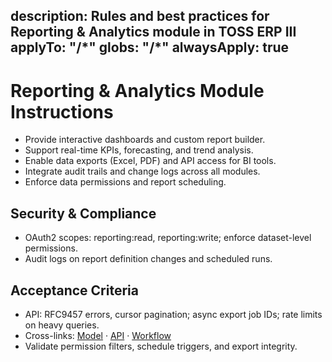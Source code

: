 description: Rules and best practices for Reporting & Analytics module in TOSS ERP III
applyTo: "**/*"
globs: "**/*"
alwaysApply: true
---

# Reporting & Analytics Module Instructions
- Provide interactive dashboards and custom report builder.
- Support real-time KPIs, forecasting, and trend analysis.
- Enable data exports (Excel, PDF) and API access for BI tools.
- Integrate audit trails and change logs across all modules.
- Enforce data permissions and report scheduling.

## Security & Compliance
- OAuth2 scopes: reporting:read, reporting:write; enforce dataset-level permissions.
- Audit logs on report definition changes and scheduled runs.

## Acceptance Criteria
- API: RFC9457 errors, cursor pagination; async export job IDs; rate limits on heavy queries.
- Cross-links: [Model](mdc:docs/models/reporting.model.md) · [API](mdc:docs/api-specs/reporting.openapi.md) · [Workflow](mdc:docs/architecture/reporting.workflow.md)
- Validate permission filters, schedule triggers, and export integrity.
